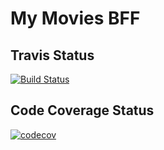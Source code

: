 # My Movies BFF

## Travis Status
[![Build Status](https://travis-ci.org/naabraz/my-movies-bff.svg?branch=master)](https://travis-ci.org/naabraz/my-movies-bff)

## Code Coverage Status
[![codecov](https://codecov.io/gh/naabraz/my-movies-bff/branch/master/graph/badge.svg)](https://codecov.io/gh/naabraz/my-movies-bff)
